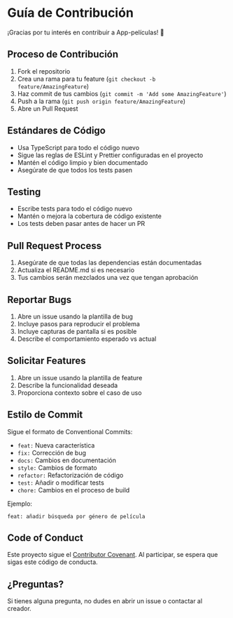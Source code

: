 # Guía de Contribución

¡Gracias por tu interés en contribuir a App-películas! 🎉

## Proceso de Contribución

1. Fork el repositorio
2. Crea una rama para tu feature (`git checkout -b feature/AmazingFeature`)
3. Haz commit de tus cambios (`git commit -m 'Add some AmazingFeature'`)
4. Push a la rama (`git push origin feature/AmazingFeature`)
5. Abre un Pull Request

## Estándares de Código

- Usa TypeScript para todo el código nuevo
- Sigue las reglas de ESLint y Prettier configuradas en el proyecto
- Mantén el código limpio y bien documentado
- Asegúrate de que todos los tests pasen

## Testing

- Escribe tests para todo el código nuevo
- Mantén o mejora la cobertura de código existente
- Los tests deben pasar antes de hacer un PR

## Pull Request Process

1. Asegúrate de que todas las dependencias están documentadas
2. Actualiza el README.md si es necesario
3. Tus cambios serán mezclados una vez que tengan aprobación

## Reportar Bugs

1. Abre un issue usando la plantilla de bug
2. Incluye pasos para reproducir el problema
3. Incluye capturas de pantalla si es posible
4. Describe el comportamiento esperado vs actual

## Solicitar Features

1. Abre un issue usando la plantilla de feature
2. Describe la funcionalidad deseada
3. Proporciona contexto sobre el caso de uso

## Estilo de Commit

Sigue el formato de Conventional Commits:

- `feat:` Nueva característica
- `fix:` Corrección de bug
- `docs:` Cambios en documentación
- `style:` Cambios de formato
- `refactor:` Refactorización de código
- `test:` Añadir o modificar tests
- `chore:` Cambios en el proceso de build

Ejemplo:

```
feat: añadir búsqueda por género de película
```

## Code of Conduct

Este proyecto sigue el [Contributor Covenant](https://www.contributor-covenant.org/). Al participar, se espera que sigas este código de conducta.

## ¿Preguntas?

Si tienes alguna pregunta, no dudes en abrir un issue o contactar al creador.
